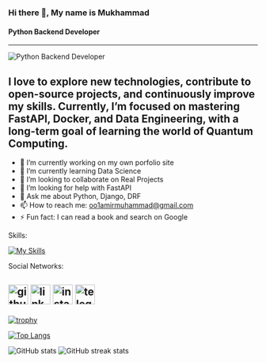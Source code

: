 ### Hi there 👋, My name is Mukhammad
#### Python Backend Developer
---
![Python Backend Developer]()

I love to explore new technologies, contribute to open-source projects, and continuously improve my skills. Currently, I’m focused on mastering FastAPI, Docker, and Data Engineering, with a long-term goal of learning the world of Quantum Computing.
---

- 🔭 I’m currently working on my own porfolio site 
- 🌱 I’m currently learning Data Science 
- 👯 I’m looking to collaborate on Real Projects 
- 🤔 I’m looking for help with FastAPI 
- 💬 Ask me about Python, Django, DRF 
- 📫 How to reach me: oo1amirmuhammad@gmail.com 
- ⚡ Fun fact: I can read a book and search on Google

Skills:

[![My Skills](https://skillicons.dev/icons?i=python,django,fastapi,postgresql,figma,html,css)](https://skillicons.dev)

Social Networks:

[<img src='https://skillicons.dev/icons?i=github' alt='github' height='40'>](https://github.com/ameer611)  [<img src='https://skillicons.dev/icons?i=linkedin' alt='linkedin' height='40'>](https://www.linkedin.com/in/in/muhammad-usmonov-oo1/)  [<img src='https://skillicons.dev/icons?i=instagram' alt='instagram' height='40'>](https://www.instagram.com/ameer.1424/)  [<img src='https://go-skill-icons.vercel.app/api/icons?i=telegram&theme=light' alt='telegram' height='40'>](https://t.me/ameer_1606)  
---

[![trophy](https://github-profile-trophy.vercel.app/?username=ameer611)](https://github.com/ryo-ma/github-profile-trophy)

[![Top Langs](https://github-readme-stats.vercel.app/api/top-langs/?username=ameer611)](https://github.com/anuraghazra/github-readme-stats)

![GitHub stats](https://github-readme-stats.vercel.app/api?username=ameer611&show_icons=true)  ![GitHub streak stats](https://streak-stats.demolab.com/?user=ameer611)  

